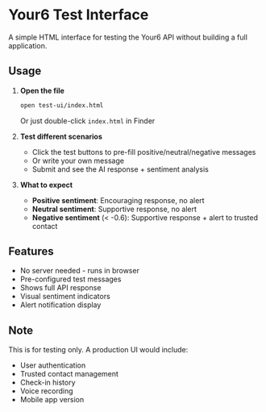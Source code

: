 # Your6 Test Interface

A simple HTML interface for testing the Your6 API without building a full application.

## Usage

1. **Open the file**
   ```bash
   open test-ui/index.html
   ```
   Or just double-click `index.html` in Finder

2. **Test different scenarios**
   - Click the test buttons to pre-fill positive/neutral/negative messages
   - Or write your own message
   - Submit and see the AI response + sentiment analysis

3. **What to expect**
   - **Positive sentiment**: Encouraging response, no alert
   - **Neutral sentiment**: Supportive response, no alert  
   - **Negative sentiment** (< -0.6): Supportive response + alert to trusted contact

## Features

- No server needed - runs in browser
- Pre-configured test messages
- Shows full API response
- Visual sentiment indicators
- Alert notification display

## Note

This is for testing only. A production UI would include:
- User authentication
- Trusted contact management
- Check-in history
- Voice recording
- Mobile app version
